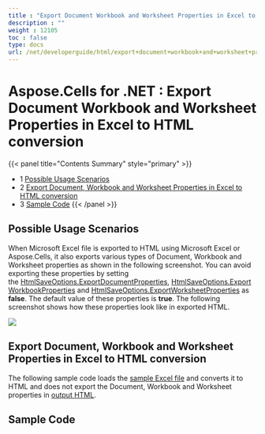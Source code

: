 ```yaml
---
title : "Export Document Workbook and Worksheet Properties in Excel to HTML conversion" 
description : "" 
weight : 12105 
toc : false
type: docs
url: /net/developerguide/html/export+document+workbook+and+worksheet+properties+in+excel+to+html+conversion/
---
```


# Aspose.Cells for .NET : Export Document Workbook and Worksheet Properties in Excel to HTML conversion


{{< panel title="Contents Summary" style="primary" >}}
*   1 [Possible Usage Scenarios](#possible-usage-scenarios)
*   2 [Export Document, Workbook and Worksheet Properties in Excel to HTML conversion](#export-document,-workbook-and-worksheet-properties-in-excel-to-html-conversion)
*   3 [Sample Code](#sample-code)
{{< /panel >}}
 

## Possible Usage Scenarios

When Microsoft Excel file is exported to HTML using Microsoft Excel or Aspose.Cells, it also exports various types of Document, Workbook and Worksheet properties as shown in the following screenshot. You can avoid exporting these properties by setting the [HtmlSaveOptions.ExportDocumentProperties](https://apireference.aspose.com/net/cells/aspose.cells/htmlsaveoptions/properties/exportdocumentproperties), [HtmlSaveOptions.ExportWorkbookProperties](https://apireference.aspose.com/net/cells/aspose.cells/htmlsaveoptions/properties/exportworkbookproperties) and [HtmlSaveOptions.ExportWorksheetProperties](https://apireference.aspose.com/net/cells/aspose.cells/htmlsaveoptions/properties/exportworksheetproperties) as **false**. The default value of these properties is **true**. The following screenshot shows how these properties look like in exported HTML.

![](https://docs2.aspose.com/cells/net/attachments/61540945/61767775.png)

## Export Document, Workbook and Worksheet Properties in Excel to HTML conversion

The following sample code loads the [sample Excel file](https://docs2.aspose.com/cells/net/attachments/61540945/61767776.xlsx) and converts it to HTML and does not export the Document, Workbook and Worksheet properties in [output HTML](https://docs2.aspose.com/cells/net/attachments/61540945/61767779.zip).

## Sample Code

